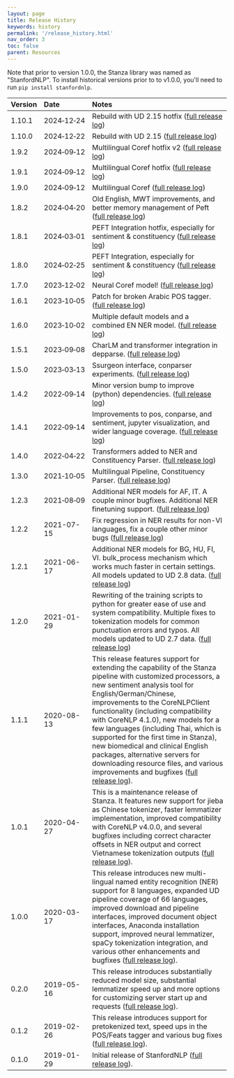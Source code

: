 ```yaml
---
layout: page
title: Release History
keywords: history
permalink: '/release_history.html'
nav_order: 3
toc: false
parent: Resources
---
```


Note that prior to version 1.0.0, the Stanza library was named as "StanfordNLP". To install historical versions prior to to v1.0.0, you'll need to run `pip install stanfordnlp`.

| Version | Date&nbsp;&nbsp;&nbsp;&nbsp;&nbsp;&nbsp;&nbsp;&nbsp;&nbsp;&nbsp; | Notes |
| :--- | :----------------------------------- | :--- |
| 1.10.1 | 2024&#8209;12&#8209;24 | Rebuild with UD 2.15 hotfix ([full release log](https://github.com/stanfordnlp/stanza/releases/tag/v1.10.1)) |
| 1.10.0 | 2024&#8209;12&#8209;22 | Rebuild with UD 2.15 ([full release log](https://github.com/stanfordnlp/stanza/releases/tag/v1.10.0)) |
| 1.9.2  | 2024&#8209;09&#8209;12 | Multilingual Coref hotfix v2 ([full release log](https://github.com/stanfordnlp/stanza/releases/tag/v1.9.2)) |
| 1.9.1  | 2024&#8209;09&#8209;12 | Multilingual Coref hotfix ([full release log](https://github.com/stanfordnlp/stanza/releases/tag/v1.9.1)) |
| 1.9.0  | 2024&#8209;09&#8209;12 | Multilingual Coref ([full release log](https://github.com/stanfordnlp/stanza/releases/tag/v1.9.0)) |
| 1.8.2  | 2024&#8209;04&#8209;20 | Old English, MWT improvements, and better memory management of Peft ([full release log](https://github.com/stanfordnlp/stanza/releases/tag/v1.8.2)) |
| 1.8.1  | 2024&#8209;03&#8209;01 | PEFT Integration hotfix, especially for sentiment & constituency ([full release log](https://github.com/stanfordnlp/stanza/releases/tag/v1.8.1)) |
| 1.8.0  | 2024&#8209;02&#8209;25 | PEFT Integration, especially for sentiment & constituency ([full release log](https://github.com/stanfordnlp/stanza/releases/tag/v1.8.0)) |
| 1.7.0 | 2023&#8209;12&#8209;02 | Neural Coref model! ([full release log](https://github.com/stanfordnlp/stanza/releases/tag/v1.7.0)) |
| 1.6.1 | 2023&#8209;10&#8209;05 | Patch for broken Arabic POS tagger. ([full release log](https://github.com/stanfordnlp/stanza/releases/tag/v1.6.1)) |
| 1.6.0 | 2023&#8209;10&#8209;02 | Multiple default models and a combined EN NER model. ([full release log](https://github.com/stanfordnlp/stanza/releases/tag/v1.6.0)) |
| 1.5.1 | 2023&#8209;09&#8209;08 | CharLM and transformer integration in depparse. ([full release log](https://github.com/stanfordnlp/stanza/releases/tag/v1.5.1)) |
| 1.5.0 | 2023&#8209;03&#8209;13 | Ssurgeon interface, conparser experiments. ([full release log](https://github.com/stanfordnlp/stanza/releases/tag/v1.5.0)) |
| 1.4.2 | 2022&#8209;09&#8209;14 | Minor version bump to improve (python) dependencies. ([full release log](https://github.com/stanfordnlp/stanza/releases/tag/v1.4.2)) |
| 1.4.1 | 2022&#8209;09&#8209;14 | Improvements to pos, conparse, and sentiment, jupyter visualization, and wider language coverage. ([full release log](https://github.com/stanfordnlp/stanza/releases/tag/v1.4.1)) |
| 1.4.0 | 2022&#8209;04&#8209;22 | Transformers added to NER and Constituency Parser. ([full release log](https://github.com/stanfordnlp/stanza/releases/tag/v1.4.0)) |
| 1.3.0 | 2021&#8209;10&#8209;05 | Multilingual Pipeline, Constituency Parser. ([full release log](https://github.com/stanfordnlp/stanza/releases/tag/v1.3.0)) |
| 1.2.3 | 2021&#8209;08&#8209;09 | Additional NER models for AF, IT.  A couple minor bugfixes.  Additional NER finetuning support. ([full release log](https://github.com/stanfordnlp/stanza/releases/tag/v1.2.3)) |
| 1.2.2 | 2021-07-15 | Fix regression in NER results for non-VI languages, fix a couple other minor bugs ([full release log](https://github.com/stanfordnlp/stanza/releases/tag/v1.2.2)) |
| 1.2.1 | 2021-06-17 | Additional NER models for BG, HU, FI, VI.  bulk_process mechanism which works much faster in certain settings.  All models updated to UD 2.8 data. ([full release log](https://github.com/stanfordnlp/stanza/releases/tag/v1.2.1)) |
| 1.2.0 | 2021-01-29 | Rewriting of the training scripts to python for greater ease of use and system compatibility.  Multiple fixes to tokenization models for common punctuation errors and typos.  All models updated to UD 2.7 data. ([full release log](https://github.com/stanfordnlp/stanza/releases/tag/v1.2.0))|
| 1.1.1 | 2020-08-13 | This release features support for extending the capability of the Stanza pipeline with customized processors, a new sentiment analysis tool for English/German/Chinese, improvements to the CoreNLPClient functionality (including compatibility with CoreNLP 4.1.0), new models for a few languages (including Thai, which is supported for the first time in Stanza), new biomedical and clinical English packages, alternative servers for downloading resource files, and various improvements and bugfixes ([full release log](https://github.com/stanfordnlp/stanza/releases/tag/v1.1.1)). |
| 1.0.1 | 2020-04-27 | This is a maintenance release of Stanza. It features new support for jieba as Chinese tokenizer, faster lemmatizer implementation, improved compatibility with CoreNLP v4.0.0, and several bugfixes including correct character offsets in NER output and correct Vietnamese tokenization outputs ([full release log](https://github.com/stanfordnlp/stanza/releases/tag/v1.0.1)). |
| 1.0.0 | 2020-03-17 | This release introduces new multi-lingual named entity recognition (NER) support for 8 languages, expanded UD pipeline coverage of 66 languages, improved download and pipeline interfaces, improved document object interfaces, Anaconda installation support, improved neural lemmatizer, spaCy tokenization integration, and various other enhancements and bugfixes ([full release log](https://github.com/stanfordnlp/stanza/releases/tag/v1.0.0)). |
| 0.2.0 | 2019-05-16 | This release introduces substantially reduced model size, substantial lemmatizer speed up and more options for customizing server start up and requests ([full release log](https://github.com/stanfordnlp/stanza/releases/tag/v0.2.0)). |
| 0.1.2 | 2019-02-26 | This release introduces support for pretokenized text, speed ups in the POS/Feats tagger and various bug fixes ([full release log](https://github.com/stanfordnlp/stanza/releases/tag/v0.1.2)). |
| 0.1.0 | 2019-01-29 | Initial release of StanfordNLP ([full release log](https://github.com/stanfordnlp/stanza/releases/tag/v0.1.0)). |
